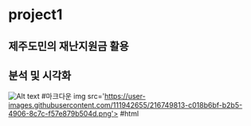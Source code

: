 # project1
## 제주도민의 재난지원금 활용
## 분석 및 시각화
![Alt text](https://user-images.githubusercontent.com/111942655/216749813-c018b6bf-b2b5-4906-8c7c-f57e879b504d.png)   #마크다운
 img src='https://user-images.githubusercontent.com/111942655/216749813-c018b6bf-b2b5-4906-8c7c-f57e879b504d.png'>    #html
